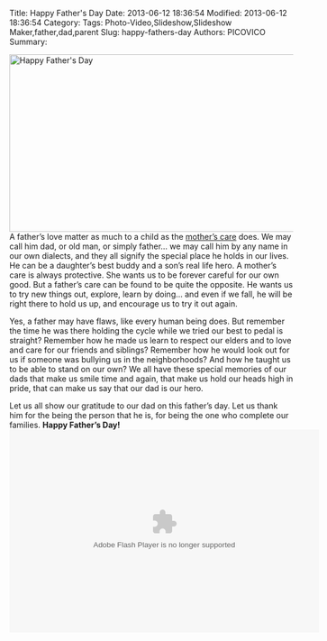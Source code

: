 
Title: Happy Father's Day
Date: 2013-06-12 18:36:54
Modified: 2013-06-12 18:36:54
Category: 
Tags: Photo-Video,Slideshow,Slideshow Maker,father,dad,parent
Slug: happy-fathers-day
Authors: PICOVICO
Summary: 


<a href="http://www.picovico.com"><img src="http://www.picovico.com/blog/wp-content/uploads/2013/06/cover-fathers-day-2013-2-copysd2.jpg" alt="Happy Father&#039;s Day" title="Happy Father&#039;s Day" width="851" height="315" class="aligncenter size-full wp-image-670" /></a>
A father’s love matter as much to a child as the <a href="http://www.picovico.com/blog/make-this-mothers-day-more-special-with-picovico.html" title="Mother's Day" target="_blank">mother’s care</a> does. We may call him dad, or old man, or simply father… we may call him by any name in our own dialects, and they all signify the special place he holds in our lives. He can be a daughter’s best buddy and a son’s real life hero. A mother’s care is always protective. She wants us to be forever careful for our own good. But a father’s care can be found to be quite the opposite. He wants us to try new things out, explore, learn by doing… and even if we fall, he will be right there to hold us up, and encourage us to try it out again.

Yes, a father may have flaws, like every human being does. But remember the time he was there holding the cycle while we tried our best to pedal is straight? Remember how he made us learn to respect our elders and to love and care for our friends and siblings? Remember how he would look out for us if someone was bullying us in the neighborhoods? And how he taught us to be able to stand on our own? We all have these special memories of our dads that make us smile time and again, that make us hold our heads high in pride, that can make us say that our dad is our hero.

Let us all show our gratitude to our dad on this father’s day. Let us thank him for the being the person that he is, for being the one who complete our families.
<strong>Happy Father’s Day!</strong>
<object id="picovico-player-dc3a32760b9d476097848a615fb58d19" width="640" height="360" classid="clsid:d27cdb6e-ae6d-11cf-96b8-444553540000" codebase="http://download.macromedia.com/pub/shockwave/cabs/flash/swflash.cab#version=6,0,40,0"><param name="allowfullscreen" value="true" /><param name="allowscriptaccess" value="always" /><param name="src" value="http://www.picovico.com/player/player.swf?file=http://s3.amazonaws.com/pvcdn2/video/dc3a32760b9d476097848a615fb58d19/dc3a32760b9d476097848a615fb58d19-360.mp4&amp;image=http://s3.amazonaws.com/pvcdn2/video/dc3a32760b9d476097848a615fb58d19/dc3a32760b9d476097848a615fb58d19-360.jpg&amp;skin=http://www.picovico.com//player/bekle.zip&amp;baseurl=http://www.picovico.com/&amp;controlbar.position=over&amp;logo.file=http://www.picovico.com/themes/_global/images/picovico.png&amp;logo.link=http://www.picovico.com/play/dc3a32760b9d476097848a615fb58d19&amp;logo.margin=20&amp;logo.position=top-left&amp;logo.over=1&amp;logo.out=0.8&amp;logo.hide=false" /><embed id="picovico-player-dc3a32760b9d476097848a615fb58d19" width="550" height="360" type="application/x-shockwave-flash" src="http://www.picovico.com/player/player.swf?file=http://s3.amazonaws.com/pvcdn2/video/dc3a32760b9d476097848a615fb58d19/dc3a32760b9d476097848a615fb58d19-360.mp4&amp;image=http://s3.amazonaws.com/pvcdn2/video/dc3a32760b9d476097848a615fb58d19/dc3a32760b9d476097848a615fb58d19-360.jpg&amp;skin=http://www.picovico.com//player/bekle.zip&amp;baseurl=http://www.picovico.com/&amp;controlbar.position=over&amp;logo.file=http://www.picovico.com/themes/_global/images/picovico.png&amp;logo.link=http://www.picovico.com/play/dc3a32760b9d476097848a615fb58d19&amp;logo.margin=20&amp;logo.position=top-left&amp;logo.over=1&amp;logo.out=0.8&amp;logo.hide=false" allowfullscreen="true" allowscriptaccess="always" /></object>